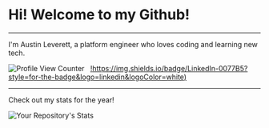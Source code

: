 # Hi! Welcome to my Github!
---
I'm Austin Leverett, a platform engineer who loves coding and learning new tech.

![Profile View Counter](https://komarev.com/ghpvc/?username=miliaus)&nbsp;&nbsp;
[!https://img.shields.io/badge/LinkedIn-0077B5?style=for-the-badge&logo=linkedin&logoColor=white)](https://www.linkedin.com/in/all09/)


--------
Check out my stats for the year!

![Your Repository's Stats](https://github-readme-stats.vercel.app/api?username=miliaus&show_icons=true)
